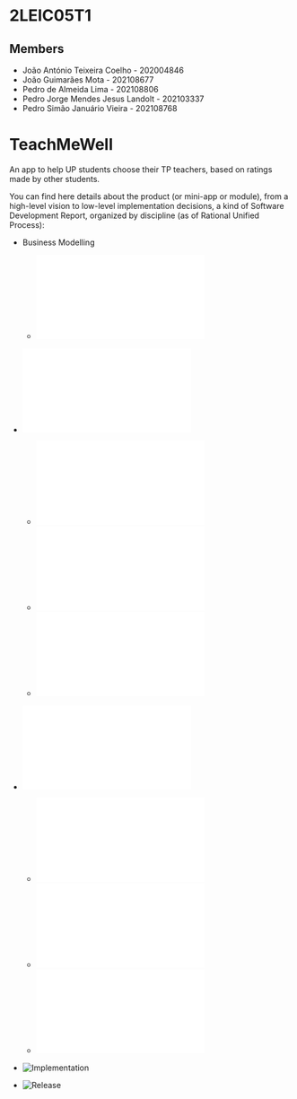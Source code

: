 # 2LEIC05T1

## Members

 - João António Teixeira Coelho - 202004846
 - João Guimarães Mota - 202108677
 - Pedro de Almeida Lima - 202108806
 - Pedro Jorge Mendes Jesus Landolt - 202103337
 - Pedro Simão Januário Vieira - 202108768

# TeachMeWell

An app to help UP students choose their TP teachers, based on ratings made by other students.

You can find here details about the product (or mini-app or module), from a high-level vision to low-level implementation decisions, a kind of Software Development Report, organized by discipline (as of Rational Unified Process):

* Business Modelling
    * ![Product Vision](docs/ProductVision.md)

* ![Requirements](docs/requirements.md)
    * ![User Stories](docs/requirements.md#user-stories)
    * ![Domain Model](docs/requirements.md#domain-model)
    * ![UI Mockups](docs/requirements.md#ui-mockups)

* ![Architecture and Design](docs/ArchitectureAndDesign.md)
    * ![Logical Architecture](docs/ArchitectureAndDesign.md#logical-architecture)
    * ![Physical Architecture](docs/ArchitectureAndDesign.md#physical-architecture)
    * ![Vertical Prototype](docs/ArchitectureAndDesign.md#vertical-prototype)

* ![Implementation](/app/)
* ![Release](/release_apks/)
